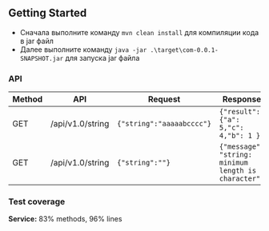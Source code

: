 ## Getting Started
- Сначала выполните команду `mvn clean install` для компиляции кода в jar файл
- Далее выполните команду `java -jar .\target\com-0.0.1-SNAPSHOT.jar` для запуска jar файла

### API

| Method | API | Request | Response |
|--------| ----------- |---------|----------|
| GET    | /api/v1.0/string   |   `{"string":"aaaaabcccc"}`      |        `{"result": {"a": 5,"c": 4,"b": 1 }}`    |
| GET    | /api/v1.0/string   |     `{"string":""}`     |   `{"message": "string: minimum length is 1 character"}`    |

### Test coverage

**Service:** 83% methods, 96% lines